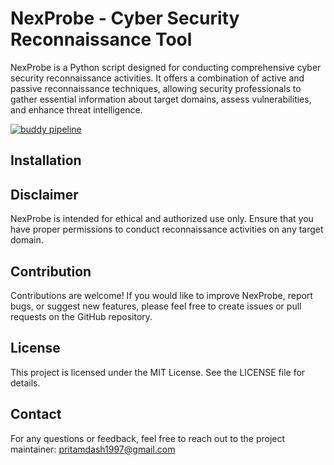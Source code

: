 
# NexProbe - Cyber Security Reconnaissance Tool
NexProbe is a Python script designed for conducting comprehensive cyber security reconnaissance activities. It offers a combination of active and passive reconnaissance techniques, allowing security professionals to gather essential information about target domains, assess vulnerabilities, and enhance threat intelligence.

[![buddy pipeline](https://eu.buddy.works/pritamdash1997/reconnaissance/pipelines/pipeline/188907/badge.svg?token=af23a265f9111de814a61a0e9a8fa8894c6e8038781a617ffb07e4f3867f608c "buddy pipeline")](https://eu.buddy.works/pritamdash1997/reconnaissance/pipelines/pipeline/188907)

## Installation


## Disclaimer
NexProbe is intended for ethical and authorized use only. Ensure that you have proper permissions to conduct reconnaissance activities on any target domain.

## Contribution
Contributions are welcome! If you would like to improve NexProbe, report bugs, or suggest new features, please feel free to create issues or pull requests on the GitHub repository.

## License
This project is licensed under the MIT License. See the LICENSE file for details.

## Contact
For any questions or feedback, feel free to reach out to the project maintainer: pritamdash1997@gmail.com


